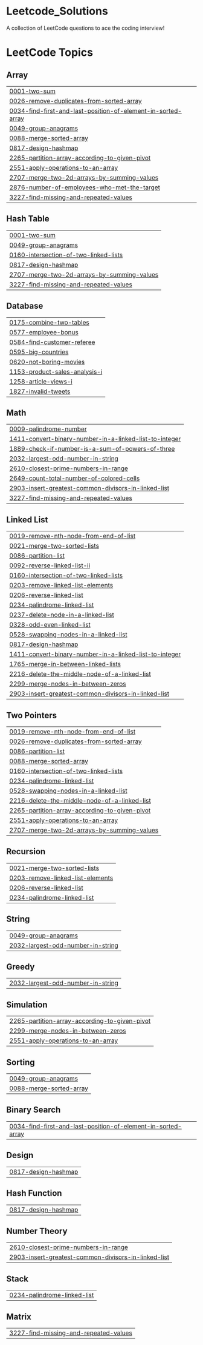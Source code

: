 # Leetcode_Solutions
A collection of LeetCode questions to ace the coding interview!

<!---LeetCode Topics Start-->
# LeetCode Topics
## Array
|  |
| ------- |
| [0001-two-sum](https://github.com/Pradeep5377/Leetcode_Solutions/tree/master/0001-two-sum) |
| [0026-remove-duplicates-from-sorted-array](https://github.com/Pradeep5377/Leetcode_Solutions/tree/master/0026-remove-duplicates-from-sorted-array) |
| [0034-find-first-and-last-position-of-element-in-sorted-array](https://github.com/Pradeep5377/Leetcode_Solutions/tree/master/0034-find-first-and-last-position-of-element-in-sorted-array) |
| [0049-group-anagrams](https://github.com/Pradeep5377/Leetcode_Solutions/tree/master/0049-group-anagrams) |
| [0088-merge-sorted-array](https://github.com/Pradeep5377/Leetcode_Solutions/tree/master/0088-merge-sorted-array) |
| [0817-design-hashmap](https://github.com/Pradeep5377/Leetcode_Solutions/tree/master/0817-design-hashmap) |
| [2265-partition-array-according-to-given-pivot](https://github.com/Pradeep5377/Leetcode_Solutions/tree/master/2265-partition-array-according-to-given-pivot) |
| [2551-apply-operations-to-an-array](https://github.com/Pradeep5377/Leetcode_Solutions/tree/master/2551-apply-operations-to-an-array) |
| [2707-merge-two-2d-arrays-by-summing-values](https://github.com/Pradeep5377/Leetcode_Solutions/tree/master/2707-merge-two-2d-arrays-by-summing-values) |
| [2876-number-of-employees-who-met-the-target](https://github.com/Pradeep5377/Leetcode_Solutions/tree/master/2876-number-of-employees-who-met-the-target) |
| [3227-find-missing-and-repeated-values](https://github.com/Pradeep5377/Leetcode_Solutions/tree/master/3227-find-missing-and-repeated-values) |
## Hash Table
|  |
| ------- |
| [0001-two-sum](https://github.com/Pradeep5377/Leetcode_Solutions/tree/master/0001-two-sum) |
| [0049-group-anagrams](https://github.com/Pradeep5377/Leetcode_Solutions/tree/master/0049-group-anagrams) |
| [0160-intersection-of-two-linked-lists](https://github.com/Pradeep5377/Leetcode_Solutions/tree/master/0160-intersection-of-two-linked-lists) |
| [0817-design-hashmap](https://github.com/Pradeep5377/Leetcode_Solutions/tree/master/0817-design-hashmap) |
| [2707-merge-two-2d-arrays-by-summing-values](https://github.com/Pradeep5377/Leetcode_Solutions/tree/master/2707-merge-two-2d-arrays-by-summing-values) |
| [3227-find-missing-and-repeated-values](https://github.com/Pradeep5377/Leetcode_Solutions/tree/master/3227-find-missing-and-repeated-values) |
## Database
|  |
| ------- |
| [0175-combine-two-tables](https://github.com/Pradeep5377/Leetcode_Solutions/tree/master/0175-combine-two-tables) |
| [0577-employee-bonus](https://github.com/Pradeep5377/Leetcode_Solutions/tree/master/0577-employee-bonus) |
| [0584-find-customer-referee](https://github.com/Pradeep5377/Leetcode_Solutions/tree/master/0584-find-customer-referee) |
| [0595-big-countries](https://github.com/Pradeep5377/Leetcode_Solutions/tree/master/0595-big-countries) |
| [0620-not-boring-movies](https://github.com/Pradeep5377/Leetcode_Solutions/tree/master/0620-not-boring-movies) |
| [1153-product-sales-analysis-i](https://github.com/Pradeep5377/Leetcode_Solutions/tree/master/1153-product-sales-analysis-i) |
| [1258-article-views-i](https://github.com/Pradeep5377/Leetcode_Solutions/tree/master/1258-article-views-i) |
| [1827-invalid-tweets](https://github.com/Pradeep5377/Leetcode_Solutions/tree/master/1827-invalid-tweets) |
## Math
|  |
| ------- |
| [0009-palindrome-number](https://github.com/Pradeep5377/Leetcode_Solutions/tree/master/0009-palindrome-number) |
| [1411-convert-binary-number-in-a-linked-list-to-integer](https://github.com/Pradeep5377/Leetcode_Solutions/tree/master/1411-convert-binary-number-in-a-linked-list-to-integer) |
| [1889-check-if-number-is-a-sum-of-powers-of-three](https://github.com/Pradeep5377/Leetcode_Solutions/tree/master/1889-check-if-number-is-a-sum-of-powers-of-three) |
| [2032-largest-odd-number-in-string](https://github.com/Pradeep5377/Leetcode_Solutions/tree/master/2032-largest-odd-number-in-string) |
| [2610-closest-prime-numbers-in-range](https://github.com/Pradeep5377/Leetcode_Solutions/tree/master/2610-closest-prime-numbers-in-range) |
| [2649-count-total-number-of-colored-cells](https://github.com/Pradeep5377/Leetcode_Solutions/tree/master/2649-count-total-number-of-colored-cells) |
| [2903-insert-greatest-common-divisors-in-linked-list](https://github.com/Pradeep5377/Leetcode_Solutions/tree/master/2903-insert-greatest-common-divisors-in-linked-list) |
| [3227-find-missing-and-repeated-values](https://github.com/Pradeep5377/Leetcode_Solutions/tree/master/3227-find-missing-and-repeated-values) |
## Linked List
|  |
| ------- |
| [0019-remove-nth-node-from-end-of-list](https://github.com/Pradeep5377/Leetcode_Solutions/tree/master/0019-remove-nth-node-from-end-of-list) |
| [0021-merge-two-sorted-lists](https://github.com/Pradeep5377/Leetcode_Solutions/tree/master/0021-merge-two-sorted-lists) |
| [0086-partition-list](https://github.com/Pradeep5377/Leetcode_Solutions/tree/master/0086-partition-list) |
| [0092-reverse-linked-list-ii](https://github.com/Pradeep5377/Leetcode_Solutions/tree/master/0092-reverse-linked-list-ii) |
| [0160-intersection-of-two-linked-lists](https://github.com/Pradeep5377/Leetcode_Solutions/tree/master/0160-intersection-of-two-linked-lists) |
| [0203-remove-linked-list-elements](https://github.com/Pradeep5377/Leetcode_Solutions/tree/master/0203-remove-linked-list-elements) |
| [0206-reverse-linked-list](https://github.com/Pradeep5377/Leetcode_Solutions/tree/master/0206-reverse-linked-list) |
| [0234-palindrome-linked-list](https://github.com/Pradeep5377/Leetcode_Solutions/tree/master/0234-palindrome-linked-list) |
| [0237-delete-node-in-a-linked-list](https://github.com/Pradeep5377/Leetcode_Solutions/tree/master/0237-delete-node-in-a-linked-list) |
| [0328-odd-even-linked-list](https://github.com/Pradeep5377/Leetcode_Solutions/tree/master/0328-odd-even-linked-list) |
| [0528-swapping-nodes-in-a-linked-list](https://github.com/Pradeep5377/Leetcode_Solutions/tree/master/0528-swapping-nodes-in-a-linked-list) |
| [0817-design-hashmap](https://github.com/Pradeep5377/Leetcode_Solutions/tree/master/0817-design-hashmap) |
| [1411-convert-binary-number-in-a-linked-list-to-integer](https://github.com/Pradeep5377/Leetcode_Solutions/tree/master/1411-convert-binary-number-in-a-linked-list-to-integer) |
| [1765-merge-in-between-linked-lists](https://github.com/Pradeep5377/Leetcode_Solutions/tree/master/1765-merge-in-between-linked-lists) |
| [2216-delete-the-middle-node-of-a-linked-list](https://github.com/Pradeep5377/Leetcode_Solutions/tree/master/2216-delete-the-middle-node-of-a-linked-list) |
| [2299-merge-nodes-in-between-zeros](https://github.com/Pradeep5377/Leetcode_Solutions/tree/master/2299-merge-nodes-in-between-zeros) |
| [2903-insert-greatest-common-divisors-in-linked-list](https://github.com/Pradeep5377/Leetcode_Solutions/tree/master/2903-insert-greatest-common-divisors-in-linked-list) |
## Two Pointers
|  |
| ------- |
| [0019-remove-nth-node-from-end-of-list](https://github.com/Pradeep5377/Leetcode_Solutions/tree/master/0019-remove-nth-node-from-end-of-list) |
| [0026-remove-duplicates-from-sorted-array](https://github.com/Pradeep5377/Leetcode_Solutions/tree/master/0026-remove-duplicates-from-sorted-array) |
| [0086-partition-list](https://github.com/Pradeep5377/Leetcode_Solutions/tree/master/0086-partition-list) |
| [0088-merge-sorted-array](https://github.com/Pradeep5377/Leetcode_Solutions/tree/master/0088-merge-sorted-array) |
| [0160-intersection-of-two-linked-lists](https://github.com/Pradeep5377/Leetcode_Solutions/tree/master/0160-intersection-of-two-linked-lists) |
| [0234-palindrome-linked-list](https://github.com/Pradeep5377/Leetcode_Solutions/tree/master/0234-palindrome-linked-list) |
| [0528-swapping-nodes-in-a-linked-list](https://github.com/Pradeep5377/Leetcode_Solutions/tree/master/0528-swapping-nodes-in-a-linked-list) |
| [2216-delete-the-middle-node-of-a-linked-list](https://github.com/Pradeep5377/Leetcode_Solutions/tree/master/2216-delete-the-middle-node-of-a-linked-list) |
| [2265-partition-array-according-to-given-pivot](https://github.com/Pradeep5377/Leetcode_Solutions/tree/master/2265-partition-array-according-to-given-pivot) |
| [2551-apply-operations-to-an-array](https://github.com/Pradeep5377/Leetcode_Solutions/tree/master/2551-apply-operations-to-an-array) |
| [2707-merge-two-2d-arrays-by-summing-values](https://github.com/Pradeep5377/Leetcode_Solutions/tree/master/2707-merge-two-2d-arrays-by-summing-values) |
## Recursion
|  |
| ------- |
| [0021-merge-two-sorted-lists](https://github.com/Pradeep5377/Leetcode_Solutions/tree/master/0021-merge-two-sorted-lists) |
| [0203-remove-linked-list-elements](https://github.com/Pradeep5377/Leetcode_Solutions/tree/master/0203-remove-linked-list-elements) |
| [0206-reverse-linked-list](https://github.com/Pradeep5377/Leetcode_Solutions/tree/master/0206-reverse-linked-list) |
| [0234-palindrome-linked-list](https://github.com/Pradeep5377/Leetcode_Solutions/tree/master/0234-palindrome-linked-list) |
## String
|  |
| ------- |
| [0049-group-anagrams](https://github.com/Pradeep5377/Leetcode_Solutions/tree/master/0049-group-anagrams) |
| [2032-largest-odd-number-in-string](https://github.com/Pradeep5377/Leetcode_Solutions/tree/master/2032-largest-odd-number-in-string) |
## Greedy
|  |
| ------- |
| [2032-largest-odd-number-in-string](https://github.com/Pradeep5377/Leetcode_Solutions/tree/master/2032-largest-odd-number-in-string) |
## Simulation
|  |
| ------- |
| [2265-partition-array-according-to-given-pivot](https://github.com/Pradeep5377/Leetcode_Solutions/tree/master/2265-partition-array-according-to-given-pivot) |
| [2299-merge-nodes-in-between-zeros](https://github.com/Pradeep5377/Leetcode_Solutions/tree/master/2299-merge-nodes-in-between-zeros) |
| [2551-apply-operations-to-an-array](https://github.com/Pradeep5377/Leetcode_Solutions/tree/master/2551-apply-operations-to-an-array) |
## Sorting
|  |
| ------- |
| [0049-group-anagrams](https://github.com/Pradeep5377/Leetcode_Solutions/tree/master/0049-group-anagrams) |
| [0088-merge-sorted-array](https://github.com/Pradeep5377/Leetcode_Solutions/tree/master/0088-merge-sorted-array) |
## Binary Search
|  |
| ------- |
| [0034-find-first-and-last-position-of-element-in-sorted-array](https://github.com/Pradeep5377/Leetcode_Solutions/tree/master/0034-find-first-and-last-position-of-element-in-sorted-array) |
## Design
|  |
| ------- |
| [0817-design-hashmap](https://github.com/Pradeep5377/Leetcode_Solutions/tree/master/0817-design-hashmap) |
## Hash Function
|  |
| ------- |
| [0817-design-hashmap](https://github.com/Pradeep5377/Leetcode_Solutions/tree/master/0817-design-hashmap) |
## Number Theory
|  |
| ------- |
| [2610-closest-prime-numbers-in-range](https://github.com/Pradeep5377/Leetcode_Solutions/tree/master/2610-closest-prime-numbers-in-range) |
| [2903-insert-greatest-common-divisors-in-linked-list](https://github.com/Pradeep5377/Leetcode_Solutions/tree/master/2903-insert-greatest-common-divisors-in-linked-list) |
## Stack
|  |
| ------- |
| [0234-palindrome-linked-list](https://github.com/Pradeep5377/Leetcode_Solutions/tree/master/0234-palindrome-linked-list) |
## Matrix
|  |
| ------- |
| [3227-find-missing-and-repeated-values](https://github.com/Pradeep5377/Leetcode_Solutions/tree/master/3227-find-missing-and-repeated-values) |
<!---LeetCode Topics End-->
